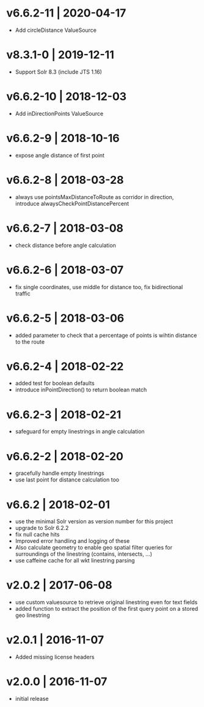 # v6.6.2-11 | 2020-04-17
* Add circleDistance ValueSource

# v8.3.1-0 | 2019-12-11
* Support Solr 8.3 (include JTS 1.16)

# v6.6.2-10 | 2018-12-03
* Add inDirectionPoints ValueSource

# v6.6.2-9 | 2018-10-16
* expose angle distance of first point

# v6.6.2-8 | 2018-03-28
* always use pointsMaxDistanceToRoute as corridor in direction, introduce alwaysCheckPointDistancePercent

# v6.6.2-7 | 2018-03-08
* check distance before angle calculation

# v6.6.2-6 | 2018-03-07
* fix single coordinates, use middle for distance too, fix bidirectional traffic

# v6.6.2-5 | 2018-03-06
* added parameter to check that a percentage of points is wihtin distance to the route

# v6.6.2-4 | 2018-02-22
* added test for boolean defaults
* introduce inPointDirection() to return boolean match

# v6.6.2-3 | 2018-02-21
* safeguard for empty linestrings in angle calculation

# v6.6.2-2 | 2018-02-20
* gracefully handle empty linestrings
* use last point for distance calculation too

# v6.6.2 | 2018-02-01
* use the minimal Solr version as version number for this project
* upgrade to Solr 6.2.2
* fix null cache hits
* Improved error handling and logging of these
* Also calculate geometry to enable geo spatial filter queries for surroundings of the linestring (contains, intersects, ...)
* use caffeine cache for all wkt linestring parsing

# v2.0.2 | 2017-06-08
* use custom valuesource to retrieve original linestring even for text fields
* added function to extract the position of the first query point on a stored geo linestring

# v2.0.1 | 2016-11-07
* Added missing license headers

# v2.0.0 | 2016-11-07
* initial release
